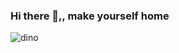 ### Hi there 👋,, make yourself home

![dino](https://i.pinimg.com/originals/85/7e/f5/857ef5d4465b31e182e2dbdc973b7f28.gif)
